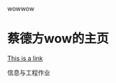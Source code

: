 wowwow

<html>
<body>

<h1>蔡德方wow的主页</h1>
<a href="https://cdf666.github.io/#welcome-to-github-pages">
This is a link</a>

<p>信息与工程作业</p>

</body>
</html>